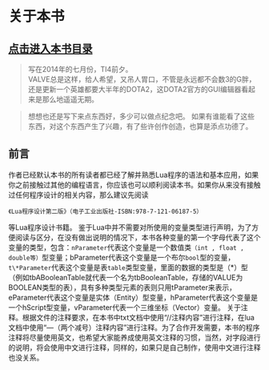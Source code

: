# 关于本书
## [点击进入本书目录](https://github.com/XavierCHN/X-DOTA2RPG/blob/master/SUMMARY.md)

>写在2014年的七月份，TI4前夕。<br />
>VALVE总是这样，给人希望，又吊人胃口，不管是永远都不会数3的G胖，还是更新一个英雄都要大半年的DOTA2，这DOTA2官方的GUI编辑器看起来是那么地遥遥无期。

>想想也还是写下来点东西好，多少可以做点纪念吧。
>如果有谁能看了这些东西，对这个东西产生了兴趣，有了些许创作创造，也算是添点功德了。


## 前言
作者已经默认本书的所有读者都已经了解并熟悉Lua程序的语法和基本应用，如果你之前接触过其他的编程语言，你应该也可以顺利阅读本书。如果你从来没有接触过任何程序设计的相关内容，那么建议先阅读
```
《Lua程序设计第二版》（电子工业出版社-ISBN:978-7-121-06187-5）

```
等Lua程序设计书籍。
鉴于Lua中并不需要对所使用的变量类型进行声明，为了方便阅读与区分，在没有做出说明的情况下，本书各种变量的第一个字母代表了这个变量的类型，包含：`nParameter`代表这个变量是一个数值类`（int , float , double等）`型变量；bParameter代表这个变量是一个布尔`bool`型的变量，`t\*Parameter`代表这个变量是表`table`类型变量，里面的数据的类型是（\*）型（例如tbABooleanTable就代表一个名为tbBooleanTable，存储的VALUE为BOOLEAN类型的表），具有多种类型元素的表则只用tParameter来表示，eParameter代表这个变量是实体（Entity）型变量，hParameter代表这个变量是一个hScript型变量，vParameter代表一个三维坐标（Vector）变量。
关于注释。根据文件的注释要求，在本书中txt文档中使用“//注释内容”进行注释，在lua文档中使用“—（两个减号）注释内容”进行注释。为了合作开发需要，本书的程序注释将尽量使用英文，也希望大家能养成使用英文注释的习惯，当然，对字段进行的说明，将会使用中文进行注释，同样的，如果只是自己制作，使用中文进行注释也没关系。

